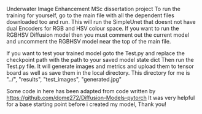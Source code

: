 Underwater Image Enhancement MSc dissertation project
To run the training for yourself, go to the main file with all the dependent files downloaded too and run.
This will run the SimpleUnet that doesnt not have dual Encoders for RGB and HSV colour space.
If you want to run the RGBHSV Diffusion model then you must comment out the current model and uncomment the RGBHSV model near the top of the main file.

If you want to test your trained model goto the Test.py and replace the checkpoint path with the path to your saved model state dict
Then run the Test.py file. It will generate images and metrics and upload them to tensor board as well as save them in the local directory.
This directory for me is "../", "results", "test_images", "generated.jpg"

Some code in here has been adapted from code written by https://github.com/dome272/Diffusion-Models-pytorch
It was very helpful for a base starting point before i created my model, Thank you!
